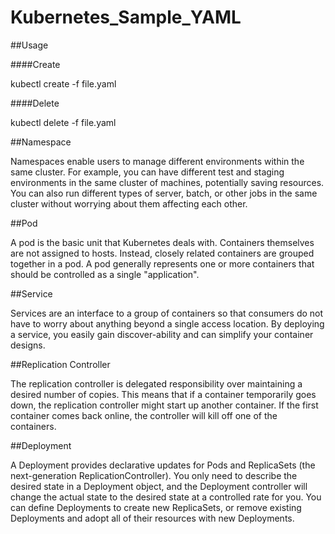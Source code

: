 # Kubernetes_Sample_YAML


##Usage

####Create

kubectl create -f file.yaml

####Delete

kubectl delete -f file.yaml



##Namespace

Namespaces enable users to manage different environments within the same cluster. For example, you can have different test and staging environments in the same cluster of machines, potentially saving resources. You can also run different types of server, batch, or other jobs in the same cluster without worrying about them affecting each other.

##Pod

A pod is the basic unit that Kubernetes deals with. Containers themselves are not assigned to hosts. Instead, closely related containers are grouped together in a pod. A pod generally represents one or more containers that should be controlled as a single "application".

##Service 

Services are an interface to a group of containers so that consumers do not have to worry about anything beyond a single access location. By deploying a service, you easily gain discover-ability and can simplify your container designs.

##Replication Controller

The replication controller is delegated responsibility over maintaining a desired number of copies. This means that if a container temporarily goes down, the replication controller might start up another container. If the first container comes back online, the controller will kill off one of the containers.

##Deployment

A Deployment provides declarative updates for Pods and ReplicaSets (the next-generation ReplicationController). You only need to describe the desired state in a Deployment object, and the Deployment controller will change the actual state to the desired state at a controlled rate for you. You can define Deployments to create new ReplicaSets, or remove existing Deployments and adopt all of their resources with new Deployments.

